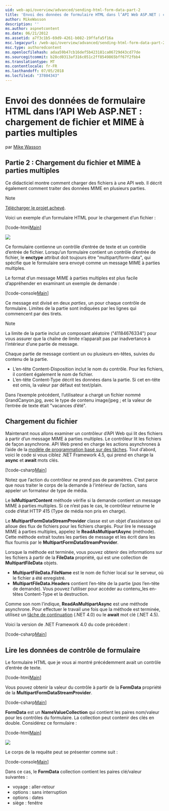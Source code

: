 ```yaml
---
uid: web-api/overview/advanced/sending-html-form-data-part-2
title: 'Envoi des données de formulaire HTML dans l’API Web ASP.NET : chargement de fichier et MIME à parties multiples | Microsoft Docs'
author: MikeWasson
description: ''
ms.author: aspnetcontent
ms.date: 06/21/2012
ms.assetid: a7f3c1b5-69d9-4261-b082-19ffafa5f16a
msc.legacyurl: /web-api/overview/advanced/sending-html-form-data-part-2
msc.type: authoredcontent
ms.openlocfilehash: adaa59b47cb16def5b423181ca06729d43cd77de
ms.sourcegitcommit: b28cd0313af316c051c2ff8549865bff67f2fbb4
ms.translationtype: MT
ms.contentlocale: fr-FR
ms.lasthandoff: 07/05/2018
ms.locfileid: "37804343"
---
```

<a name="sending-html-form-data-in-aspnet-web-api-file-upload-and-multipart-mime"></a>Envoi des données de formulaire HTML dans l’API Web ASP.NET : chargement de fichier et MIME à parties multiples
====================
par [Mike Wasson](https://github.com/MikeWasson)

## <a name="part-2-file-upload-and-multipart-mime"></a>Partie 2 : Chargement du fichier et MIME à parties multiples

Ce didacticiel montre comment charger des fichiers à une API web. Il décrit également comment traiter des données MIME en plusieurs parties.

> [!NOTE]
> [Télécharger le projet achevé](https://code.msdn.microsoft.com/ASPNET-Web-API-File-Upload-a8c0fb0d).


Voici un exemple d’un formulaire HTML pour le chargement d’un fichier :

[!code-html[Main](sending-html-form-data-part-2/samples/sample1.html)]

![](sending-html-form-data-part-2/_static/image1.png)

Ce formulaire contienne un contrôle d’entrée de texte et un contrôle d’entrée de fichier. Lorsqu’un formulaire contient un contrôle d’entrée de fichier, le **enctype** attribut doit toujours être &quot;multipart/form-data&quot;, qui spécifie que le formulaire sera envoyé comme un message MIME à parties multiples.

Le format d’un message MIME à parties multiples est plus facile d’appréhender en examinant un exemple de demande :

[!code-console[Main](sending-html-form-data-part-2/samples/sample2.cmd)]

Ce message est divisé en deux *parties*, un pour chaque contrôle de formulaire. Limites de la partie sont indiquées par les lignes qui commencent par des tirets.

> [!NOTE]
> La limite de la partie inclut un composant aléatoire (&quot;41184676334&quot;) pour vous assurer que la chaîne de limite n’apparaît pas par inadvertance à l’intérieur d’une partie de message.


Chaque partie de message contient un ou plusieurs en-têtes, suivies du contenu de la partie.

- L’en-tête Content-Disposition inclut le nom du contrôle. Pour les fichiers, il contient également le nom de fichier.
- L’en-tête Content-Type décrit les données dans la partie. Si cet en-tête est omis, la valeur par défaut est text/plain.

Dans l’exemple précédent, l’utilisateur a chargé un fichier nommé GrandCanyon.jpg, avec le type de contenu image/jpeg ; et la valeur de l’entrée de texte était &quot;vacances d’été&quot;.

## <a name="file-upload"></a>Chargement du fichier

Maintenant nous allons examiner un contrôleur d’API Web qui lit des fichiers à partir d’un message MIME à parties multiples. Le contrôleur lit les fichiers de façon asynchrone. API Web prend en charge les actions asynchrones à l’aide de la [modèle de programmation basé sur des tâches](https://msdn.microsoft.com/library/dd460693.aspx). Tout d’abord, voici le code si vous ciblez .NET Framework 4.5, qui prend en charge la **async** et **await** mots clés.

[!code-csharp[Main](sending-html-form-data-part-2/samples/sample3.cs)]

Notez que l’action du contrôleur ne prend pas de paramètres. C’est parce que nous traiter le corps de la demande à l’intérieur de l’action, sans appeler un formateur de type de média.

Le **IsMultipartContent** méthode vérifie si la demande contient un message MIME à parties multiples. Si ce n’est pas le cas, le contrôleur retourne le code d’état HTTP 415 (Type de média non pris en charge).

Le **MultipartFormDataStreamProvider** classe est un objet d’assistance qui alloue des flux de fichiers pour les fichiers chargés. Pour lire le message MIME à parties multiples, appelez le **ReadAsMultipartAsync** (méthode). Cette méthode extrait toutes les parties de message et les écrit dans les flux fournis par le **MultipartFormDataStreamProvider**.

Lorsque la méthode est terminée, vous pouvez obtenir des informations sur les fichiers à partir de la **FileData** propriété, qui est une collection de **MultipartFileData** objets.

- **MultipartFileData.FileName** est le nom de fichier local sur le serveur, où le fichier a été enregistré.
- **MultipartFileData.Headers** contient l’en-tête de la partie (*pas* l’en-tête de demande). Vous pouvez l’utiliser pour accéder au contenu\_les en-têtes Content-Type et la destruction.

Comme son nom l’indique, **ReadAsMultipartAsync** est une méthode asynchrone. Pour effectuer le travail une fois que la méthode est terminée, utilisez un [tâche de continuation](https://msdn.microsoft.com/library/ee372288.aspx) (.NET 4.0) ou le **await** mot clé (.NET 4.5).

Voici la version de .NET Framework 4.0 du code précédent :

[!code-csharp[Main](sending-html-form-data-part-2/samples/sample4.cs)]

## <a name="reading-form-control-data"></a>Lire les données de contrôle de formulaire

Le formulaire HTML que je vous ai montré précédemment avait un contrôle d’entrée de texte.

[!code-html[Main](sending-html-form-data-part-2/samples/sample5.html)]

Vous pouvez obtenir la valeur du contrôle à partir de la **FormData** propriété de la **MultipartFormDataStreamProvider**.

[!code-csharp[Main](sending-html-form-data-part-2/samples/sample6.cs?highlight=15)]

**FormData** est un **NameValueCollection** qui contient les paires nom/valeur pour les contrôles du formulaire. La collection peut contenir des clés en double. Considérez ce formulaire :

[!code-html[Main](sending-html-form-data-part-2/samples/sample7.html)]

![](sending-html-form-data-part-2/_static/image2.png)

Le corps de la requête peut se présenter comme suit :

[!code-console[Main](sending-html-form-data-part-2/samples/sample8.cmd)]

Dans ce cas, le **FormData** collection contient les paires clé/valeur suivantes :

- voyage : aller-retour
- options : sans interruption
- options : dates
- siège : fenêtre
